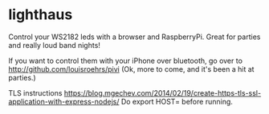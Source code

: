 # lighthaus
Control your WS2182 leds with a browser and RaspberryPi.  Great for parties and really loud band nights!

If you want to control them with your iPhone over bluetooth, go over to http://github.com/louisroehrs/pivi 
(Ok, more to come, and it's been a hit at parties.)


TLS instructions
https://blog.mgechev.com/2014/02/19/create-https-tls-ssl-application-with-express-nodejs/
Do export HOST=<IP> before running.
